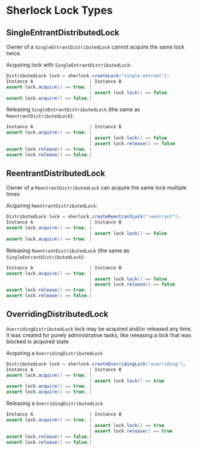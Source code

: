 # Sherlock Lock Types 

## SingleEntrantDistributedLock

Owner of a `SingleEntrantDistributedLock` cannot acquire the same lock twice.

Acquiring lock with `SingleEntrantDistributedLock`:

```java
DistributedLock lock = sherlock.createLock("single-entrant");
Instance A                     | Instance B
assert lock.acquire() == true; |
                               | assert lock.lock() == false
assert lock.acquire() == false;|
```

Releasing `SingleEntrantDistributedLock` (the same as `ReentrantDistributedLock`):
```java
Instance A                     | Instance B
assert lock.acquire() == true; |
                               | assert lock.lock() == false
                               | assert lock.release() == false
assert lock.release() == true; |
assert lock.release() == false;|
```

## ReentrantDistributedLock

Owner of a `ReentrantDistributedLock` can acquire the same lock multiple times

Acquiring `ReentrantDistributedLock`:
```java
DistributedLock lock = sherlock.createReentrantLock("reentrant");
Instance A                     | Instance B
assert lock.acquire() == true; |
                               | assert lock.lock() == false
assert lock.acquire() == true; |
```

Releasing `ReentrantDistributedLock` (the same as `SingleEntrantDistributedLock`):
```java
Instance A                     | Instance B
assert lock.acquire() == true; |
                               | assert lock.lock() == false
                               | assert lock.release() == false
assert lock.release() == true; |
assert lock.release() == false;|
```

## OverridingDistributedLock

`OverridingDistributedLock` lock may be acquired and/or released any time.
It was created for purely administrative tasks, like releasing a lock that was blocked in acquired state. 

Acquiring a `OverridingDistributedLock`
```java
DistributedLock lock = sherlock.createOverridingLock("overriding");
Instance A                     | Instance B
assert lock.acquire() == true; |
                               | assert lock.lock() == true
assert lock.acquire() == true; |
assert lock.acquire() == true; |
```

Releasing a `OverridingDistributedLock`
```java
Instance A                     | Instance B
assert lock.acquire() == true; |
                               | assert lock.lock() == true
                               | assert lock.release() == true
assert lock.release() == false;|
assert lock.release() == false;|
```
